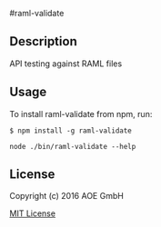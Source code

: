#raml-validate

## Description

API testing against RAML files

## Usage

To install raml-validate from npm, run:

```
$ npm install -g raml-validate
```

```node ./bin/raml-validate --help```

## License

Copyright (c) 2016 AOE GmbH

[MIT License](http://en.wikipedia.org/wiki/MIT_License)